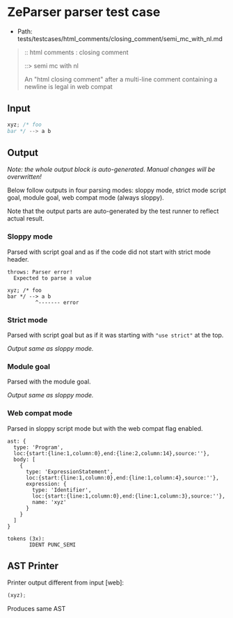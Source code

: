 # ZeParser parser test case

- Path: tests/testcases/html_comments/closing_comment/semi_mc_with_nl.md

> :: html comments : closing comment
>
> ::> semi mc with nl
>
> An "html closing comment" after a multi-line comment containing a newline is legal in web compat

## Input

`````js
xyz; /* foo
bar */ --> a b
`````

## Output

_Note: the whole output block is auto-generated. Manual changes will be overwritten!_

Below follow outputs in four parsing modes: sloppy mode, strict mode script goal, module goal, web compat mode (always sloppy).

Note that the output parts are auto-generated by the test runner to reflect actual result.

### Sloppy mode

Parsed with script goal and as if the code did not start with strict mode header.

`````
throws: Parser error!
  Expected to parse a value

xyz; /* foo
bar */ --> a b
         ^------- error
`````

### Strict mode

Parsed with script goal but as if it was starting with `"use strict"` at the top.

_Output same as sloppy mode._

### Module goal

Parsed with the module goal.

_Output same as sloppy mode._

### Web compat mode

Parsed in sloppy script mode but with the web compat flag enabled.

`````
ast: {
  type: 'Program',
  loc:{start:{line:1,column:0},end:{line:2,column:14},source:''},
  body: [
    {
      type: 'ExpressionStatement',
      loc:{start:{line:1,column:0},end:{line:1,column:4},source:''},
      expression: {
        type: 'Identifier',
        loc:{start:{line:1,column:0},end:{line:1,column:3},source:''},
        name: 'xyz'
      }
    }
  ]
}

tokens (3x):
       IDENT PUNC_SEMI
`````


## AST Printer

Printer output different from input [web]:

````js
(xyz);
````

Produces same AST
